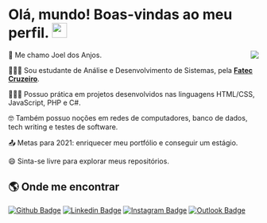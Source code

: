 # Olá, mundo! Boas-vindas ao meu perfil. <img src="https://raw.githubusercontent.com/iampavangandhi/iampavangandhi/master/gifs/Hi.gif" width="30px">

<a href="https://github.com/anuraghazra/github-readme-stats">
  <img
    align="right"
    src="https://github-readme-stats.vercel.app/api/top-langs/?username=joeldosanjos"
  />
</a>

🤠 Me chamo Joel dos Anjos.

👨🏻‍🎓 Sou estudante de Análise e Desenvolvimento de Sistemas, pela <a href="https://www.fateccruzeiro.edu.br"><b>Fatec Cruzeiro</b></a>.

👨🏻‍💻 Possuo prática em projetos desenvolvidos nas linguagens HTML/CSS, JavaScript, PHP e C#.

🤓 Também possuo noções em redes de computadores, banco de dados, tech writing e testes de software.

📤 Metas para 2021: enriquecer meu portfólio e conseguir um estágio.

😄 Sinta-se livre para explorar meus repositórios.

## 🌎 Onde me encontrar

[![Github Badge](https://img.shields.io/badge/GitHub-100000?style=for-the-badge&logo=github&logoColor=white)](https://github.com/joeldosanjos) 
[![Linkedin Badge](https://img.shields.io/badge/LinkedIn-0077B5?style=for-the-badge&logo=linkedin&logoColor=white)](https://www.linkedin.com/in/joeldosanjos/)
[![Instagram Badge](https://img.shields.io/badge/Instagram-E4405F?style=for-the-badge&logo=instagram&logoColor=white)](https://www.instagram.com/joeldosanjos/)
[![Outlook Badge](https://img.shields.io/badge/Microsoft_Outlook-0078D4?style=for-the-badge&logo=microsoft-outlook&logoColor=white)](mailto:joeel@outlook.com)
